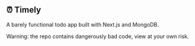 ## ⏰ Timely

A barely functional todo app built with Next.js and MongoDB.

Warning: the repo contains dangerously bad code, view at your own risk.
